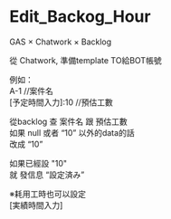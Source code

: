 # Edit_Backog_Hour
GAS × Chatwork  × Backlog

從 Chatwork, 準備template TO給BOT帳號


例如：<br>
A-1 //案件名<br>
[予定時間入力]:10 //預估工數<br>

從backlog 查 案件名 跟 預估工數<br>
如果 null 或者 “10” 以外的data的話<br>
改成 “10”

如果已經設 "10" <br>
就 發信息 “設定済み”

※耗用工時也可以設定<br>
[実績時間入力]
